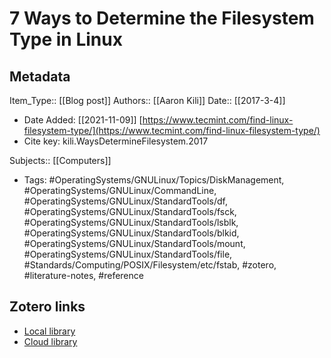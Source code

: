 # 7 Ways to Determine the Filesystem Type in Linux

## Metadata

Item_Type:: [[Blog post]]
Authors:: [[Aaron Kili]]
Date:: [[2017-3-4]]
* Date Added: [[2021-11-09]]
[https://www.tecmint.com/find-linux-filesystem-type/](https://www.tecmint.com/find-linux-filesystem-type/)
* Cite key: kili.WaysDetermineFilesystem.2017

Subjects:: [[Computers]]
* Tags: #OperatingSystems/GNULinux/Topics/DiskManagement, #OperatingSystems/GNULinux/CommandLine, #OperatingSystems/GNULinux/StandardTools/df, #OperatingSystems/GNULinux/StandardTools/fsck, #OperatingSystems/GNULinux/StandardTools/lsblk, #OperatingSystems/GNULinux/StandardTools/blkid, #OperatingSystems/GNULinux/StandardTools/mount, #OperatingSystems/GNULinux/StandardTools/file, #Standards/Computing/POSIX/Filesystem/etc/fstab, #zotero, #literature-notes, #reference


##  Zotero links
* [Local library](zotero://select/items/1_D3DMASYD)
* [Cloud library](http://zotero.org/users/local/8V1RrgGN/items/D3DMASYD)

